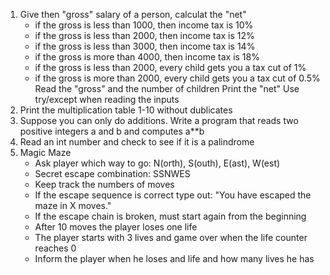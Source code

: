 1. Give then "gross" salary of a person, calculat the "net"
    - if the gross is less than 1000, then income tax is 10%
    - if the gross is less than 2000, then income tax is 12%
    - if the gross is less than 3000, then income tax is 14%
    - if the gross is more than 4000, then income tax is 18%
    - if the gross is less than 2000, every child gets you a tax cut of 1%
    - if the gross is more than 2000, every child gets you a tax cut of 0.5%
  Read the "gross" and the number of children
  Print the "net"
  Use try/except when reading the inputs
2. Print the multiplication table 1-10 without dublicates
3. Suppose you can only do additions. Write a program that reads two positive integers a and b and computes a**b
4. Read an int number and check to see if it is a palindrome
5. Magic Maze
    - Ask player which way to go: N(orth), S(outh), E(ast), W(est)
    - Secret escape combination: SSNWES
    - Keep track the numbers of moves
    - If the escape sequence is correct type out: "You have escaped the maze in X moves."
    - If the escape chain is broken, must start again from the beginning
    - After 10 moves the player loses one life
    - The player starts with 3 lives and game over when the life counter reaches 0
    - Inform the player when he loses and life and how many lives he has